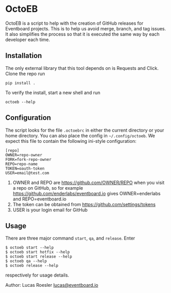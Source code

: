 OctoEB
======

OctoEB is a script to help with the creation of GitHub releases for Eventboard
projects.  This is to help us avoid merge, branch, and tag issues. It also
simplifies the process so that it is executed the same way by each developer
each time.

## Installation
The only external library that this tool depends on is Requests and Click.  
Clone the repo run

    pip install .

To verify the install, start a new shell and run

    octoeb --help


## Configuration
The script looks for the file `.octoebrc` in either the current directory or
your home directory.  You can also place the config in `~/.config/octoeb`.  We
expect this file to contain the following ini-style configuration:


    [repo]
    OWNER=repo-owner
    FORK=fork-repo-owner
    REPO=repo-name
    TOKEN=oauth-token
    USER=email@test.com


1. OWNER and REPO are https://github.com/OWNER/REPO when you visit a repo on
   GitHub, so for example https://github.com/enderlabs/eventboard.io gives
   OWNER=enderlabs and REPO=eventboard.io
2. The token can be obtained from https://github.com/settings/tokens
3. USER is your login email for GitHub


## Usage
There are three major command `start`, `qa`, and `release`. Enter

    $ octoeb start --help
    $ octoeb start hotfix --help
    $ octoeb start release --help
    $ octoeb qa --help
    $ octoeb release --help

respectively for usage details.


Author: Lucas Roesler <lucas@eventboard.io>

